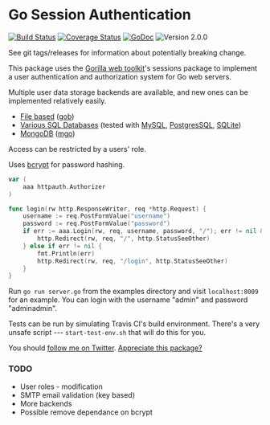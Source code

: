 # Go Session Authentication
[![Build Status](http://img.shields.io/travis/apexskier/httpauth.svg)](https://travis-ci.org/apexskier/httpauth)
[![Coverage Status](https://coveralls.io/repos/github/apexskier/httpauth/badge.svg?branch=master)](https://coveralls.io/github/apexskier/httpauth?branch=master)
[![GoDoc](http://img.shields.io/badge/godoc-reference-blue.svg)](https://godoc.org/github.com/apexskier/httpauth)
![Version 2.0.0](https://img.shields.io/badge/version-2.0.0-lightgrey.svg)

See git tags/releases for information about potentially breaking change.

This package uses the [Gorilla web toolkit](http://www.gorillatoolkit.org/)'s
sessions package to implement a user authentication and authorization system
for Go web servers.

Multiple user data storage backends are available, and new ones can be
implemented relatively easily.

- [File based](https://godoc.org/github.com/apexskier/goauth#NewGobFileAuthBackend) ([gob](http://golang.org/pkg/encoding/gob/))
- [Various SQL Databases](https://godoc.org/github.com/apexskier/httpauth#NewSqlAuthBackend)
  (tested with [MySQL](https://github.com/go-sql-driver/mysql),
  [PostgresSQL](https://github.com/lib/pq),
  [SQLite](https://github.com/mattn/go-sqlite3))
- [MongoDB](https://godoc.org/github.com/apexskier/httpauth#NewMongodbBackend) ([mgo](http://gopkg.in/mgo.v2))

Access can be restricted by a users' role.

Uses [bcrypt](http://codahale.com/how-to-safely-store-a-password/) for password
hashing.

```go
var (
    aaa httpauth.Authorizer
)

func login(rw http.ResponseWriter, req *http.Request) {
    username := req.PostFormValue("username")
    password := req.PostFormValue("password")
    if err := aaa.Login(rw, req, username, password, "/"); err != nil && err.Error() == "already authenticated" {
        http.Redirect(rw, req, "/", http.StatusSeeOther)
    } else if err != nil {
        fmt.Println(err)
        http.Redirect(rw, req, "/login", http.StatusSeeOther)
    }
}
```

Run `go run server.go` from the examples directory and visit `localhost:8009`
for an example. You can login with the username "admin" and password "adminadmin".

Tests can be run by simulating Travis CI's build environment. There's a very
unsafe script --- `start-test-env.sh` that will do this for you.

You should [follow me on Twitter](https://twitter.com/apexskier). [Appreciate this package?](https://cash.me/$apexskier)

### TODO

- User roles - modification
- SMTP email validation (key based)
- More backends
- Possible remove dependance on bcrypt
